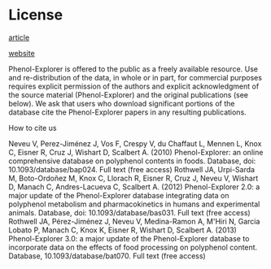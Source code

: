 # License

[article](http://database.oxfordjournals.org/content/2013/bat070.long)


[website](http://phenol-explorer.eu/cite_us)

Phenol-Explorer is offered to the public as a freely available resource. Use and re-distribution of the data, in whole or in part, for commercial purposes requires explicit permission of the authors and explicit acknowledgment of the source material (Phenol-Explorer) and the original publications (see below). We ask that users who download significant portions of the database cite the Phenol-Explorer papers in any resulting publications.

How to cite us

Neveu V, Perez-Jiménez J, Vos F, Crespy V, du Chaffaut L, Mennen L, Knox C, Eisner R, Cruz J, Wishart D, Scalbert A. (2010) Phenol-Explorer: an online comprehensive database on polyphenol contents in foods. Database, doi: 10.1093/database/bap024. Full text (free access)
Rothwell JA, Urpi-Sarda M, Boto-Ordoñez M, Knox C, Llorach R, Eisner R, Cruz J, Neveu V, Wishart D, Manach C, Andres-Lacueva C, Scalbert A. (2012) Phenol-Explorer 2.0: a major update of the Phenol-Explorer database integrating data on polyphenol metabolism and pharmacokinetics in humans and experimental animals. Database, doi: 10.1093/database/bas031. Full text (free access)
Rothwell JA, Pérez-Jiménez J, Neveu V, Medina-Ramon A, M'Hiri N, Garcia Lobato P, Manach C, Knox K, Eisner R, Wishart D, Scalbert A. (2013) Phenol-Explorer 3.0: a major update of the Phenol-Explorer database to incorporate data on the effects of food processing on polyphenol content. Database, 10.1093/database/bat070. Full text (free access)